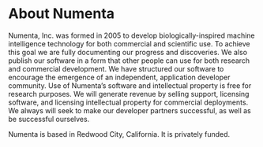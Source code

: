
# About Numenta

Numenta, Inc. was formed in 2005 to develop biologically-inspired machine
intelligence technology for both commercial and scientific use. To achieve this
goal we are fully documenting our progress and discoveries. We also publish our
software in a form that other people can use for both research and commercial
development. We have structured our software to encourage the emergence of an
independent, application developer community. Use of Numenta’s software and
intellectual property is free for research purposes. We will generate revenue by
selling support, licensing software, and licensing intellectual property for
commercial deployments. We always will seek to make our developer partners
successful, as well as be successful ourselves.

Numenta is based in Redwood City, California. It is privately funded.

